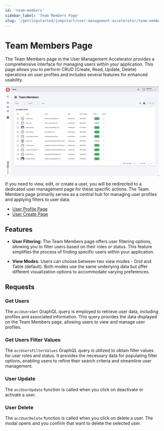 ```yaml
---
id: 'team-members'
sidebar_label: 'Team Members Page'
slug: '/gettingstarted/jumpstart/user-management-accelerator/team-members'
---
```

# Team Members Page

The Team Members page in the User Management Accelerator provides a comprehensive interface for managing users within your application. This page allows you to perform CRUD (Create, Read, Update, Delete) operations on user profiles and includes several features for enhanced usability.

![Team Members Page](../_images/teamMembersPage.png)

If you need to view, edit, or create a user, you will be redirected to a dedicated user management page for these specific actions. The Team Members page primarily serves as a central hub for managing user profiles and applying filters to user data.

- [User Profile Page](./user-profile.md)
- [User Create Page](./user-create.md)

## Features

- **User Filtering**: The Team Members page offers user filtering options, allowing you to filter users based on their roles or status. This feature simplifies the process of finding specific users within your application.

- **View Modes**: Users can choose between two view modes - Grid and Table (default). Both modes use the same underlying data but offer different visualization options to accommodate varying preferences.

## Requests

### Get Users

The `accUsersGet` GraphQL query is employed to retrieve user data, including profiles and associated information. This query provides the data displayed on the Team Members page, allowing users to view and manage user profiles.

### Get Users Filter Values

The `accUsersFilterValues` GraphQL query is utilized to obtain filter values for user roles and status. It provides the necessary data for populating filter options, enabling users to refine their search criteria and streamline user management.

### User Update

The `accUserUpdate` function is called when you click on deactivate or activate a user.

### User Delete

The `accUserDelete` function is called when you click on delete a user. The modal opens and you confirm that want to delete the selected user.